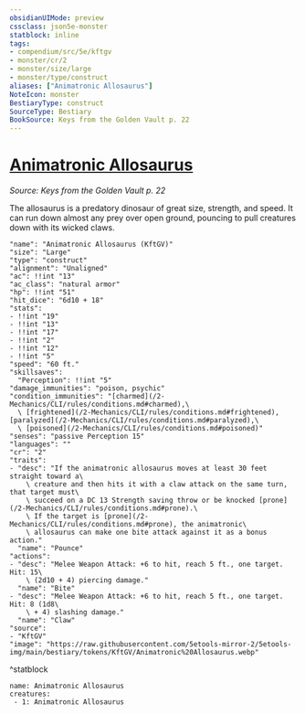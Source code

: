 ```yaml
---
obsidianUIMode: preview
cssclass: json5e-monster
statblock: inline
tags:
- compendium/src/5e/kftgv
- monster/cr/2
- monster/size/large
- monster/type/construct
aliases: ["Animatronic Allosaurus"]
NoteIcon: monster
BestiaryType: construct
SourceType: Bestiary
BookSource: Keys from the Golden Vault p. 22
---
```

# [Animatronic Allosaurus](2-Mechanics\CLI\bestiary\construct/animatronic-allosaurus-kftgv.md)
*Source: Keys from the Golden Vault p. 22*  

The allosaurus is a predatory dinosaur of great size, strength, and speed. It can run down almost any prey over open ground, pouncing to pull creatures down with its wicked claws.

```statblock
"name": "Animatronic Allosaurus (KftGV)"
"size": "Large"
"type": "construct"
"alignment": "Unaligned"
"ac": !!int "13"
"ac_class": "natural armor"
"hp": !!int "51"
"hit_dice": "6d10 + 18"
"stats":
- !!int "19"
- !!int "13"
- !!int "17"
- !!int "2"
- !!int "12"
- !!int "5"
"speed": "60 ft."
"skillsaves":
  "Perception": !!int "5"
"damage_immunities": "poison, psychic"
"condition_immunities": "[charmed](/2-Mechanics/CLI/rules/conditions.md#charmed),\
  \ [frightened](/2-Mechanics/CLI/rules/conditions.md#frightened), [paralyzed](/2-Mechanics/CLI/rules/conditions.md#paralyzed),\
  \ [poisoned](/2-Mechanics/CLI/rules/conditions.md#poisoned)"
"senses": "passive Perception 15"
"languages": ""
"cr": "2"
"traits":
- "desc": "If the animatronic allosaurus moves at least 30 feet straight toward a\
    \ creature and then hits it with a claw attack on the same turn, that target must\
    \ succeed on a DC 13 Strength saving throw or be knocked [prone](/2-Mechanics/CLI/rules/conditions.md#prone).\
    \ If the target is [prone](/2-Mechanics/CLI/rules/conditions.md#prone), the animatronic\
    \ allosaurus can make one bite attack against it as a bonus action."
  "name": "Pounce"
"actions":
- "desc": "Melee Weapon Attack: +6 to hit, reach 5 ft., one target. Hit: 15\
    \ (2d10 + 4) piercing damage."
  "name": "Bite"
- "desc": "Melee Weapon Attack: +6 to hit, reach 5 ft., one target. Hit: 8 (1d8\
    \ + 4) slashing damage."
  "name": "Claw"
"source":
- "KftGV"
"image": "https://raw.githubusercontent.com/5etools-mirror-2/5etools-img/main/bestiary/tokens/KftGV/Animatronic%20Allosaurus.webp"
```
^statblock

```encounter-table
name: Animatronic Allosaurus
creatures:
 - 1: Animatronic Allosaurus
```